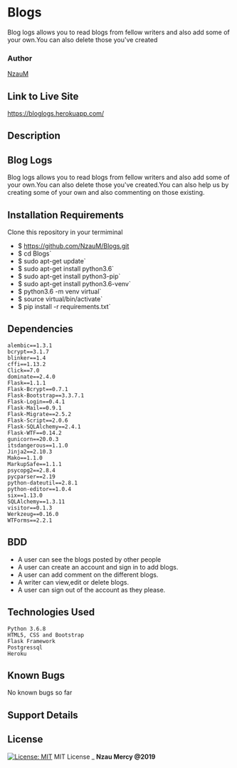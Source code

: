 # Blogs
Blog logs allows you to read blogs from fellow writers and also add some of your own.You can also delete those you've created
### Author
[NzauM](https://github.com/NzauM)
## Link to Live Site
https://bloglogs.herokuapp.com/
## Description
## Blog Logs
Blog logs allows you to read blogs from fellow writers and also add some of your own.You can also delete those you've created.You can also help us by creating some of your own 
 and also commenting on those existing.
## Installation Requirements
Clone this repository in your termiminal
 * $ https://github.com/NzauM/Blogs.git
 * $ cd Blogs`
 * $ sudo apt-get update`
 * $ sudo apt-get install python3.6`
 * $ sudo apt-get install python3-pip`
 * $ sudo apt-get install python3.6-venv`
 * $ python3.6 -m venv virtual`
 * $ source virtual/bin/activate`
 * $ pip install -r requirements.txt`
 ##   Dependencies
    alembic==1.3.1
    bcrypt==3.1.7
    blinker==1.4
    cffi==1.13.2
    Click==7.0
    dominate==2.4.0
    Flask==1.1.1
    Flask-Bcrypt==0.7.1
    Flask-Bootstrap==3.3.7.1
    Flask-Login==0.4.1
    Flask-Mail==0.9.1
    Flask-Migrate==2.5.2
    Flask-Script==2.0.6
    Flask-SQLAlchemy==2.4.1
    Flask-WTF==0.14.2
    gunicorn==20.0.3
    itsdangerous==1.1.0
    Jinja2==2.10.3
    Mako==1.1.0
    MarkupSafe==1.1.1
    psycopg2==2.8.4
    pycparser==2.19
    python-dateutil==2.8.1
    python-editor==1.0.4
    six==1.13.0
    SQLAlchemy==1.3.11
    visitor==0.1.3
    Werkzeug==0.16.0
    WTForms==2.2.1
## BDD
   * A user can see the blogs posted by other people
   * A user can create an account and sign in to add blogs.
   * A user can add comment on the different blogs.
   * A writer can view,edit or delete blogs.
   * A user can sign out of the account as they please.
## Technologies Used
    Python 3.6.8
    HTML5, CSS and Bootstrap
    Flask Framework
    Postgressql
    Heroku
## Known Bugs
No known bugs so far
## Support Details
## License
[![License: MIT](https://img.shields.io/badge/License-MIT-yellow.svg)](https://opensource.org/licenses/MIT)
MIT License
\_ **Nzau Mercy @2019**





